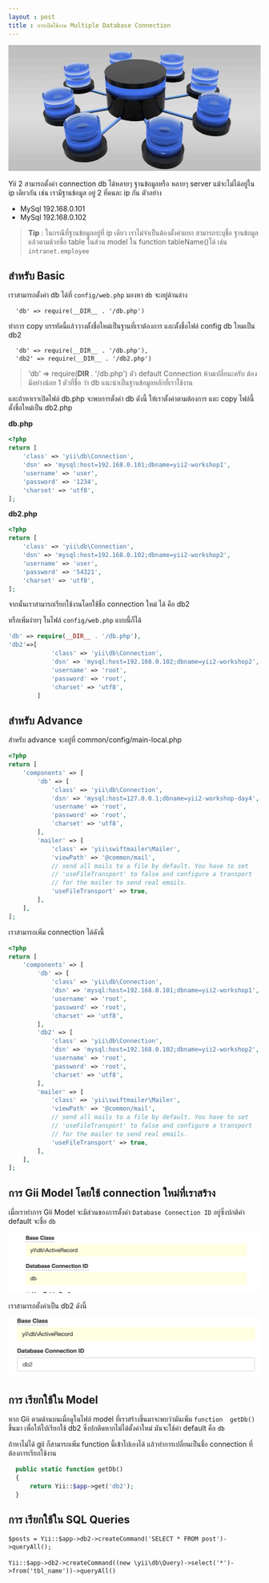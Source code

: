 ```yaml
---
layout : post
title : การเปิดใช้งาน Multiple Database Connection
---
```

![](/img/multiple-db.jpg)

Yii 2 สามารถตั้งค่า connection db ได้หลายๆ ฐานข้อมูลหรือ หลายๆ server แม้จะไม่ได้อยู่ใน ip เดียวกัน เช่น เรามีฐานข้อมูล อยู่ 2 ที่คนละ ip กัน ตัวอย่าง

-  MySql 192.168.0.101
-  MySql 192.168.0.102

> **Tip** : ในกรณีที่ฐานข้อมูลอยู่ที่ ip เดียว เราไม่จำเป็นต้องตั้งค่าแยก สามารถระบุชื่อ ฐานข้อมูลแล้วตามด้วยชื่อ table ในส่วน model ใน function tableName()ได้ เช่น `intranet.employee`  

## สำหรับ Basic

เราสามารถตั้งค่า db ได้ที่ `config/web.php` มองหา `db` จะอยู่ด้านล่าง

```
  'db' => require(__DIR__ . '/db.php')
```
ทำการ copy บรรทัดนี้แล้ววางตั้งชื่อใหม่เป็นฐานที่เราต้องการ และตั้งชื่อไฟล์ config db ใหมเป็น db2

```
  'db' => require(__DIR__ . '/db.php'),
  'db2' => require(__DIR__ . '/db2.php')
```
> 'db' => require(__DIR__ . '/db.php') ตัว default Connection ห้ามเปลี่ยนะครับ ต้องมีอย่างน้อย 1 ตัวที่ชื่อ ว่า db แนะนำเป็นฐานข้อมูลหลักที่เราใช้งาน

และถ้าหาเราเปิดไฟล์ db.php จะพบการตั่งค่า db ดังนี้ ให้เราตั้งค่าตามต้องการ และ copy ไฟล์นี้ตั้งชื่อใหม่เป็น db2.php

**db.php**

```php
<?php
return [
    'class' => 'yii\db\Connection',
    'dsn' => 'mysql:host=192.168.0.101;dbname=yii2-workshop1',
    'username' => 'user',
    'password' => '1234',
    'charset' => 'utf8',
];

```

**db2.php**

```php
<?php
return [
    'class' => 'yii\db\Connection',
    'dsn' => 'mysql:host=192.168.0.102;dbname=yii2-workshop2',
    'username' => 'user',
    'password' => '54321',
    'charset' => 'utf8',
];

```

จากนั้นเราสามารถเรียกใช้งานโดยใช้ชื่อ connection ใหม่ ได้ คือ db2

หรือเพิ่มง่ายๆ ในไฟล์ `config/web.php` แบบนี้ก็ได้

```php
'db' => require(__DIR__ . '/db.php'),
'db2'=>[
            'class' => 'yii\db\Connection',
            'dsn' => 'mysql:host=192.168.0.102;dbname=yii2-workshop2',
            'username' => 'root',
            'password' => 'root',
            'charset' => 'utf8',
        ]
```

## สำหรับ Advance

สำหรับ advance จะอยู่ที่ common/config/main-local.php

```php
<?php
return [
    'components' => [
        'db' => [
            'class' => 'yii\db\Connection',
            'dsn' => 'mysql:host=127.0.0.1;dbname=yii2-workshop-day4',
            'username' => 'root',
            'password' => 'root',
            'charset' => 'utf8',
        ],
        'mailer' => [
            'class' => 'yii\swiftmailer\Mailer',
            'viewPath' => '@common/mail',
            // send all mails to a file by default. You have to set
            // 'useFileTransport' to false and configure a transport
            // for the mailer to send real emails.
            'useFileTransport' => true,
        ],
    ],
];

```

เราสามารถเพิ่ม connection ได้ดังนี้

```php
<?php
return [
    'components' => [
        'db' => [
            'class' => 'yii\db\Connection',
            'dsn' => 'mysql:host=192.168.0.101;dbname=yii2-workshop1',
            'username' => 'root',
            'password' => 'root',
            'charset' => 'utf8',
        ],
        'db2' => [
            'class' => 'yii\db\Connection',
            'dsn' => 'mysql:host=192.168.0.102;dbname=yii2-workshop2',
            'username' => 'root',
            'password' => 'root',
            'charset' => 'utf8',
        ],
        'mailer' => [
            'class' => 'yii\swiftmailer\Mailer',
            'viewPath' => '@common/mail',
            // send all mails to a file by default. You have to set
            // 'useFileTransport' to false and configure a transport
            // for the mailer to send real emails.
            'useFileTransport' => true,
        ],
    ],
];

```


## การ Gii Model โดยใช้ connection ใหม่ที่เราสร้าง

เมื่อเราทำการ Gii Model จะมีส่วนของการตั้งค่า `Database Connection ID`  อยู่ซึ่งปกติค่า default จะชื่อ  `db`

![](/img/connection-db.png)

เราสามารถตั้งค่าเป็น db2 ดังนี้

![](/img/connection-db2.png)


## การ เรียกใช้ใน Model
หาก Gii ตามด้านบนเมื่อดูในไฟล์ model ที่เราสร้างขึ้นมาจะพบว่ามันเพิ่ม `function  getDb()` ขึ้นมา เพื่อให้ไปเรียกใช้ db2 ซึ่งปกติดหากไม่ได้ตั้งค่าใหม่ มันจะใช้ค่า default คือ `db`

ถ้าหาไม่ได้ gii ก็สามารถเพิ่ม function นี้เข้าไปเองได้ แล้วทำการเปลี่ยนเป็นชื่อ connection ที่ต้องการเรียกใช้งาน

```php
  public static function getDb()
  {
      return Yii::$app->get('db2');
  }
```

## การ เรียกใช้ใน SQL Queries

```
$posts = Yii::$app->db2->createCommand('SELECT * FROM post')->queryAll();

Yii::$app->db2->createCommand((new \yii\db\Query)->select('*')->from('tbl_name'))->queryAll()
```
